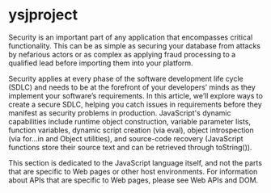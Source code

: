 # ysjproject
Security is an important part of any application that encompasses critical functionality. This can be as simple as securing your database from attacks by nefarious actors or as complex as applying fraud processing to a qualified lead before importing them into your platform.

Security applies at every phase of the software development life cycle (SDLC) and needs to be at the forefront of your developers’ minds as they implement your software’s requirements. In this article, we’ll explore ways to create a secure SDLC, helping you catch issues in requirements before they manifest as security problems in production.
JavaScript's dynamic capabilities include runtime object construction, variable parameter lists, function variables, dynamic script creation (via eval), object introspection (via for...in and Object utilities), and source-code recovery (JavaScript functions store their source text and can be retrieved through toString()).

This section is dedicated to the JavaScript language itself, and not the parts that are specific to Web pages or other host environments. For information about APIs that are specific to Web pages, please see Web APIs and DOM.
